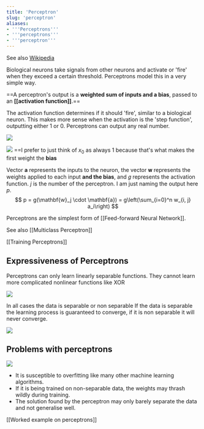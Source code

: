 ```yaml
---
title: 'Perceptron'
slug: 'perceptron'
aliases:
- '''Perceptrons'''
- '''perceptrons'''
- '''perceptron'''
---
```


See also [Wikipedia](https://en.wikipedia.org/wiki/Perceptron)

Biological neurons take signals from other neurons and activate or 'fire' when they exceed a certain threshold. Perceptrons model this in a very simple way. 

==A perceptron's output is a **weighted sum of inputs and a bias**, passed to an **[[activation function]]**.== 

The activation function determines if it should 'fire', similar to a biological neuron. This makes more sense when the activation is the 'step function', outputting either 1 or 0. Perceptrons can output any real number.

![](https://static.meri.garden/519ea1dbb34cf53adbea8ca08bf00c5c.png)



![](https://static.meri.garden/fdc73acc9ed9da484872b0105005e490.png)
==I prefer to just think of $x_0$ as always 1 because that's what makes the first weight the **bias**

Vector $\mathbf{a}$ represents the inputs to the neuron, the vector 𝐰 represents the weights applied to each input **and the bias**, and 𝑔 represents the activation function. $j$ is the number of the perceptron. I am just naming the output here $p$. 
$$ p = g(\mathbf{w}_j \cdot \mathbf{a}) = g\left(\sum_{i=0}^n w_{i, j} a_i\right) $$

Perceptrons are the simplest form of [[Feed-forward Neural Network]].

See also [[Multiclass Perceptron]]

[[Training Perceptrons]]

## Expressiveness of Perceptrons

Perceptrons can only learn linearly separable functions. They cannot learn more complicated nonlinear functions like XOR

![](https://static.meri.garden/2b81621deb7126198dbcc17d01d2b0de.png)

In all cases the data is separable or non separable
If the data is separable the learning process is guaranteed to converge, if it is non separable it will never converge.

![](https://static.meri.garden/fdd60d719453a78677a65a46478237c9.png)

## Problems with perceptrons

![](https://static.meri.garden/3beacf96489a3c411551ab1f570e3270.png)

- It is susceptible to overfitting like many other machine learning algorithms.
- If it is being trained on non-separable data, the weights may thrash wildly during training.
- The solution found by the perceptron may only barely separate the data and not generalise well.

[[Worked example on perceptrons]]